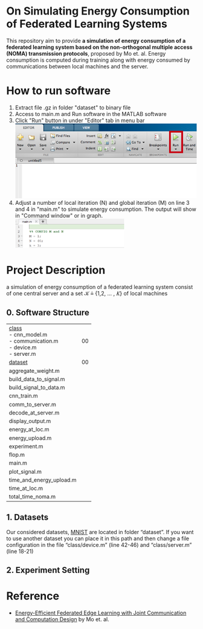 # On Simulating Energy Consumption of Federated Learning Systems 

This repository aim to provide **a simulation of energy consumption of a federated learning system based on the non-orthogonal multiple access (NOMA) transmission protocols**, proposed by Mo et. al. Energy consumption is computed during training along with energy consumed by communications between local machines and the server.

# How to run software 
1. Extract file .gz in folder "dataset" to binary file
2. Access to main.m and Run software in the MATLAB software
3. Click "Run" button in under "Editor" tab in menu bar
![matlab_toolbar](https://raw.githubusercontent.com/Bellypoly/On_simulating_energy_consumption_of_federated_learning_systems/main/document/toolbar.png)
4. Adjust a number of local iteration (N) and global iteration (M) on line 3 and 4 in "main.m" to simulate energy consumption. The output will show in "Command window" or in graph.
&nbsp;&nbsp;&nbsp;<img src="https://raw.githubusercontent.com/Bellypoly/On_simulating_energy_consumption_of_federated_learning_systems/main/document/config_m_n.PNG" width="60%"/>

# Project Description
a simulation of energy consumption of a federated learning system consist of one central server and a set 𝒦 ≜ {1,2, ... , 𝐾} of local machines

## 0. Software Structure
| | |
|-|-|
 |[class](https://github.com/Bellypoly/On_simulating_energy_consumption_of_federated_learning_systems/tree/main/class "class")<br>- cnn_model.m<br>- communication.m<br>- device.m<br>- server.m| 00 |
|[dataset](https://github.com/Bellypoly/On_simulating_energy_consumption_of_federated_learning_systems#dataset)	| 00 |
|aggregate_weight.m									||
|build_data_to_signal.m								||
|build_signal_to_data.m								||
|cnn_train.m										||
|comm_to_server.m									||
|decode_at_server.m									||
|display_output.m									||
|energy_at_loc.m									||
|energy_upload.m									||
|experiment.m										||
|flop.m												||
|main.m												||
|plot_signal.m										||
|time_and_energy_upload.m							||
|time_at_loc.m										||
|total_time_noma.m									||

## 1. Datasets <a name="dataset">
Our considered datasets, [MNIST](http://yann.lecun.com/exdb/mnist/) are located in folder “dataset”. If you want to use another dataset you can place it in this path and then change a file configuration in the file “class/device.m” (line 42-46) and “class/server.m” (line 18-21)

## 2. Experiment Setting


# Reference
 - [Energy-Efficient Federated Edge Learning with Joint Communication and Computation Design](https://arxiv.org/abs/2003.00199) by Mo et. al.
